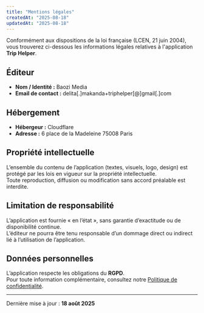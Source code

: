 ```yaml
---
title: "Mentions légales"
createdAt: "2025-08-18"
updatedAt: "2025-08-18"
---
```

Conformément aux dispositions de la loi française (LCEN, 21 juin 2004), vous trouverez ci-dessous les informations légales relatives à l'application **Trip Helper**.

## Éditeur
- **Nom / Identité :** Baozi Media
- **Email de contact :** delita[.]makanda+triphelper[@]gmail[.]com

## Hébergement
- **Hébergeur :** Cloudflare
- **Adresse :** 6 place de la Madeleine
  75008 Paris

## Propriété intellectuelle
L’ensemble du contenu de l’application (textes, visuels, logo, design) est protégé par les lois en vigueur sur la propriété intellectuelle.  
Toute reproduction, diffusion ou modification sans accord préalable est interdite.

## Limitation de responsabilité
L’application est fournie « en l’état », sans garantie d’exactitude ou de disponibilité continue.  
L’éditeur ne pourra être tenu responsable d’un dommage direct ou indirect lié à l’utilisation de l’application.

## Données personnelles
L’application respecte les obligations du **RGPD**.  
Pour toute information complémentaire, consultez notre [Politique de confidentialité](/privacy).

---

Dernière mise à jour : **18 août 2025**
